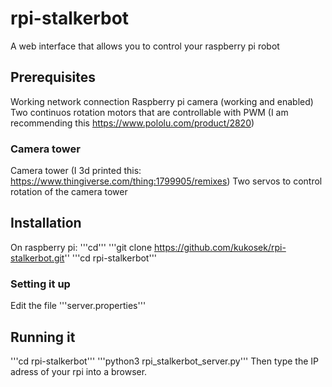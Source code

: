 # rpi-stalkerbot
A web interface that allows you to control your raspberry pi robot

## Prerequisites
Working network connection
Raspberry pi camera (working and enabled)
Two continuos rotation motors that are controllable with PWM (I am recommending this https://www.pololu.com/product/2820)
### Camera tower
Camera tower (I 3d printed this: https://www.thingiverse.com/thing:1799905/remixes)
Two servos to control rotation of the camera tower


## Installation
On raspberry pi:
'''cd'''
'''git clone https://github.com/kukosek/rpi-stalkerbot.git''
'''cd rpi-stalkerbot'''

### Setting it up
Edit the file '''server.properties'''

## Running it
'''cd rpi-stalkerbot'''
'''python3 rpi_stalkerbot_server.py'''
Then type the IP adress of your rpi into a browser.
